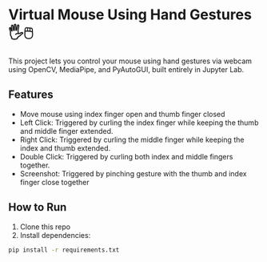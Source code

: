 # Virtual Mouse Using Hand Gestures 🖐️🖱️

This project lets you control your mouse using hand gestures via webcam using OpenCV, MediaPipe, and PyAutoGUI, built entirely in Jupyter Lab.

## Features
- Move mouse using index finger open and thumb finger closed
- Left Click: Triggered by curling the index finger while keeping the thumb and middle finger extended.
- Right Click: Triggered by curling the middle finger while keeping the index and thumb extended.
- Double Click: Triggered by curling both index and middle fingers together.
- Screenshot: Triggered by pinching gesture with the thumb and index finger close together

## How to Run

1. Clone this repo
2. Install dependencies:
```bash
pip install -r requirements.txt
